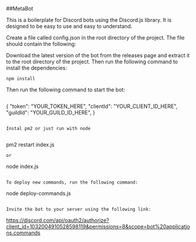 ##MetaBot

This is a boilerplate for Discord bots using the Discord.js library. It is designed to be easy to use and easy to understand.

Create a file called config.json in the root directory of the project. The file should contain the following:


Download the latest version of the bot from the releases page and extract it to the root directory of the project. Then run the following command to install the dependencies:

```
npm install
```

Then run the following command to start the bot:

```

```
{
	"token": "YOUR_TOKEN_HERE",
    "clientId": "YOUR_CLIENT_ID_HERE",
	"guildId": "YOUR_GUILD_ID_HERE",
}
```

Instal pm2 or just run with node


```
pm2 restart index.js
```
or

```
node index.js
```

To deploy new commands, run the following command:

```
node deploy-commands.js
```

Invite the bot to your server using the following link:

```
https://discord.com/api/oauth2/authorize?client_id=1032004910528598119&permissions=8&scope=bot%20applications.commands
```
